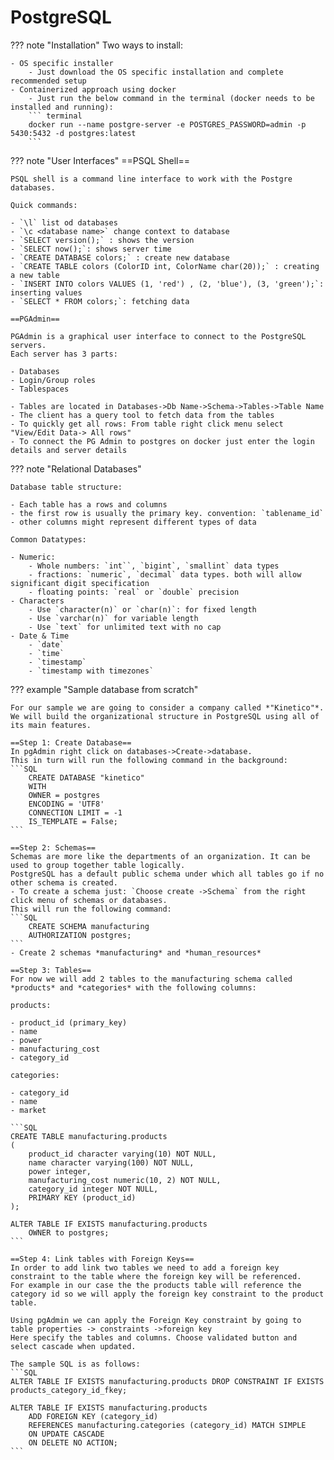 # PostgreSQL

??? note "Installation"
    Two ways to install:

    - OS specific installer
        - Just download the OS specific installation and complete recommended setup
    - Containerized approach using docker
        - Just run the below command in the terminal (docker needs to be installed and running):
        ``` terminal
        docker run --name postgre-server -e POSTGRES_PASSWORD=admin -p 5430:5432 -d postgres:latest
        ```

??? note "User Interfaces"
    ==PSQL Shell==

    PSQL shell is a command line interface to work with the Postgre databases.

    Quick commands:

    - `\l` list od databases
    - `\c <database name>` change context to database
    - `SELECT version();` : shows the version
    - `SELECT now();`: shows server time
    - `CREATE DATABASE colors;` : create new database
    - `CREATE TABLE colors (ColorID int, ColorName char(20));` : creating a new table
    - `INSERT INTO colors VALUES (1, 'red') , (2, 'blue'), (3, 'green');`: inserting values
    - `SELECT * FROM colors;`: fetching data

    ==PGAdmin==

    PGAdmin is a graphical user interface to connect to the PostgreSQL servers.
    Each server has 3 parts:

    - Databases
    - Login/Group roles
    - Tablespaces

    - Tables are located in Databases->Db Name->Schema->Tables->Table Name
    - The client has a query tool to fetch data from the tables
    - To quickly get all rows: From table right click menu select "View/Edit Data-> All rows"
    - To connect the PG Admin to postgres on docker just enter the login details and server details

??? note "Relational Databases"

    Database table structure:

    - Each table has a rows and columns
    - the first row is usually the primary key. convention: `tablename_id`
    - other columns might represent different types of data

    Common Datatypes:

    - Numeric:
        - Whole numbers: `int``, `bigint`, `smallint` data types
        - fractions: `numeric`, `decimal` data types. both will allow significant digit specification
        - floating points: `real` or `double` precision
    - Characters
        - Use `character(n)` or `char(n)`: for fixed length 
        - Use `varchar(n)` for variable length
        - Use `text` for unlimited text with no cap
    - Date & Time
        - `date`
        - `time`
        - `timestamp`
        - `timestamp with timezones`

??? example "Sample database from scratch"

    For our sample we are going to consider a company called *"Kinetico"*. 
    We will build the organizational structure in PostgreSQL using all of its main features.

    ==Step 1: Create Database==
    In pgAdmin right click on databases->Create->database.
    This in turn will run the following command in the background:
    ```SQL
        CREATE DATABASE "kinetico"
        WITH
        OWNER = postgres
        ENCODING = 'UTF8'
        CONNECTION LIMIT = -1
        IS_TEMPLATE = False;
    ```

    ==Step 2: Schemas==
    Schemas are more like the departments of an organization. It can be used to group together table logically.
    PostgreSQL has a default public schema under which all tables go if no other schema is created.
    - To create a schema just: `Choose create ->Schema` from the right click menu of schemas or databases.
    This will run the following command:
    ```SQL
        CREATE SCHEMA manufacturing
        AUTHORIZATION postgres;
    ```
    - Create 2 schemas *manufacturing* and *human_resources*

    ==Step 3: Tables==
    For now we will add 2 tables to the manufacturing schema called *products* and *categories* with the following columns:

    products:

    - product_id (primary_key)
    - name
    - power
    - manufacturing_cost
    - category_id

    categories:

    - category_id
    - name
    - market

    ```SQL
    CREATE TABLE manufacturing.products
    (
        product_id character varying(10) NOT NULL,
        name character varying(100) NOT NULL,
        power integer,
        manufacturing_cost numeric(10, 2) NOT NULL,
        category_id integer NOT NULL,
        PRIMARY KEY (product_id)
    );

    ALTER TABLE IF EXISTS manufacturing.products
        OWNER to postgres;
    ```
    
    ==Step 4: Link tables with Foreign Keys==
    In order to add link two tables we need to add a foreign key constraint to the table where the foreign key will be referenced.
    For example in our case the the products table will reference the category id so we will apply the foreign key constraint to the product table.

    Using pgAdmin we can apply the Foreign Key constraint by going to table properties -> constraints ->foreign key
    Here specify the tables and columns. Choose validated button and select cascade when updated.

    The sample SQL is as follows:
    ```SQL
    ALTER TABLE IF EXISTS manufacturing.products DROP CONSTRAINT IF EXISTS products_category_id_fkey;

    ALTER TABLE IF EXISTS manufacturing.products
        ADD FOREIGN KEY (category_id)
        REFERENCES manufacturing.categories (category_id) MATCH SIMPLE
        ON UPDATE CASCADE
        ON DELETE NO ACTION;
    ```